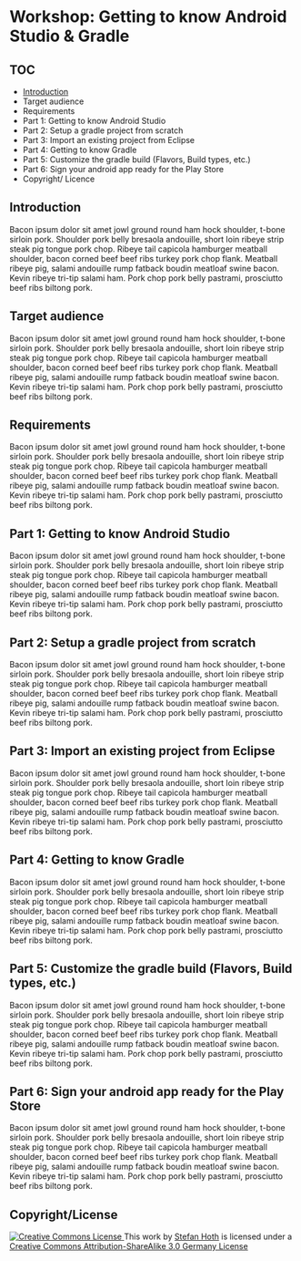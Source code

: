 # Workshop: Getting to know Android Studio & Gradle

## TOC

- [Introduction](#intro)
- Target audience
- Requirements
- Part 1: Getting to know Android Studio
- Part 2: Setup a gradle project from scratch
- Part 3: Import an existing project from Eclipse
- Part 4: Getting to know Gradle
- Part 5: Customize the gradle build (Flavors, Build types, etc.)
- Part 6: Sign your android app ready for the Play Store
- Copyright/ Licence

## <a id="intro"></a> Introduction

Bacon ipsum dolor sit amet jowl ground round ham hock shoulder, t-bone sirloin pork. Shoulder pork belly bresaola andouille, short loin ribeye strip steak pig tongue pork chop. Ribeye tail capicola hamburger meatball shoulder, bacon corned beef beef ribs turkey pork chop flank. Meatball ribeye pig, salami andouille rump fatback boudin meatloaf swine bacon. Kevin ribeye tri-tip salami ham. Pork chop pork belly pastrami, prosciutto beef ribs biltong pork.

## <a id="audience"></a> Target audience

Bacon ipsum dolor sit amet jowl ground round ham hock shoulder, t-bone sirloin pork. Shoulder pork belly bresaola andouille, short loin ribeye strip steak pig tongue pork chop. Ribeye tail capicola hamburger meatball shoulder, bacon corned beef beef ribs turkey pork chop flank. Meatball ribeye pig, salami andouille rump fatback boudin meatloaf swine bacon. Kevin ribeye tri-tip salami ham. Pork chop pork belly pastrami, prosciutto beef ribs biltong pork.

## <a id="requirements"></a> Requirements

Bacon ipsum dolor sit amet jowl ground round ham hock shoulder, t-bone sirloin pork. Shoulder pork belly bresaola andouille, short loin ribeye strip steak pig tongue pork chop. Ribeye tail capicola hamburger meatball shoulder, bacon corned beef beef ribs turkey pork chop flank. Meatball ribeye pig, salami andouille rump fatback boudin meatloaf swine bacon. Kevin ribeye tri-tip salami ham. Pork chop pork belly pastrami, prosciutto beef ribs biltong pork.

## <a id="part1"></a> Part 1: Getting to know Android Studio

Bacon ipsum dolor sit amet jowl ground round ham hock shoulder, t-bone sirloin pork. Shoulder pork belly bresaola andouille, short loin ribeye strip steak pig tongue pork chop. Ribeye tail capicola hamburger meatball shoulder, bacon corned beef beef ribs turkey pork chop flank. Meatball ribeye pig, salami andouille rump fatback boudin meatloaf swine bacon. Kevin ribeye tri-tip salami ham. Pork chop pork belly pastrami, prosciutto beef ribs biltong pork.

## <a id="part2"></a> Part 2: Setup a gradle project from scratch

Bacon ipsum dolor sit amet jowl ground round ham hock shoulder, t-bone sirloin pork. Shoulder pork belly bresaola andouille, short loin ribeye strip steak pig tongue pork chop. Ribeye tail capicola hamburger meatball shoulder, bacon corned beef beef ribs turkey pork chop flank. Meatball ribeye pig, salami andouille rump fatback boudin meatloaf swine bacon. Kevin ribeye tri-tip salami ham. Pork chop pork belly pastrami, prosciutto beef ribs biltong pork.

## <a id="part3"></a> Part 3: Import an existing project from Eclipse

Bacon ipsum dolor sit amet jowl ground round ham hock shoulder, t-bone sirloin pork. Shoulder pork belly bresaola andouille, short loin ribeye strip steak pig tongue pork chop. Ribeye tail capicola hamburger meatball shoulder, bacon corned beef beef ribs turkey pork chop flank. Meatball ribeye pig, salami andouille rump fatback boudin meatloaf swine bacon. Kevin ribeye tri-tip salami ham. Pork chop pork belly pastrami, prosciutto beef ribs biltong pork.

## <a id="part4"></a> Part 4: Getting to know Gradle

Bacon ipsum dolor sit amet jowl ground round ham hock shoulder, t-bone sirloin pork. Shoulder pork belly bresaola andouille, short loin ribeye strip steak pig tongue pork chop. Ribeye tail capicola hamburger meatball shoulder, bacon corned beef beef ribs turkey pork chop flank. Meatball ribeye pig, salami andouille rump fatback boudin meatloaf swine bacon. Kevin ribeye tri-tip salami ham. Pork chop pork belly pastrami, prosciutto beef ribs biltong pork.

## <a id="part5"></a> Part 5: Customize the gradle build (Flavors, Build types, etc.)

Bacon ipsum dolor sit amet jowl ground round ham hock shoulder, t-bone sirloin pork. Shoulder pork belly bresaola andouille, short loin ribeye strip steak pig tongue pork chop. Ribeye tail capicola hamburger meatball shoulder, bacon corned beef beef ribs turkey pork chop flank. Meatball ribeye pig, salami andouille rump fatback boudin meatloaf swine bacon. Kevin ribeye tri-tip salami ham. Pork chop pork belly pastrami, prosciutto beef ribs biltong pork.

## <a id="part6"></a> Part 6: Sign your android app ready for the Play Store

Bacon ipsum dolor sit amet jowl ground round ham hock shoulder, t-bone sirloin pork. Shoulder pork belly bresaola andouille, short loin ribeye strip steak pig tongue pork chop. Ribeye tail capicola hamburger meatball shoulder, bacon corned beef beef ribs turkey pork chop flank. Meatball ribeye pig, salami andouille rump fatback boudin meatloaf swine bacon. Kevin ribeye tri-tip salami ham. Pork chop pork belly pastrami, prosciutto beef ribs biltong pork.

## <a id="licence"></a> Copyright/License

<p>
	<a rel="license" href="http://creativecommons.org/licenses/by-sa/3.0/de/deed.en">
		<img alt="Creative Commons License" style="border-width:0" src="http://i.creativecommons.org/l/by-sa/3.0/de/88x31.png" />
	</a> This <span xmlns:dct="http://purl.org/dc/terms/" href="http://purl.org/dc/dcmitype/Text" rel="dct:type">work</span> by <a xmlns:cc="http://creativecommons.org/ns#" href="http://stefanhoth.de" property="cc:attributionName" rel="cc:attributionURL">Stefan Hoth</a> is licensed under a <a rel="license" href="http://creativecommons.org/licenses/by-sa/3.0/de/deed.en">Creative Commons Attribution-ShareAlike 3.0 Germany License</a>
</p>

